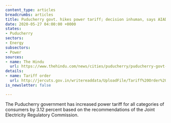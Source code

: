 ```yaml
---
content_type: articles
breadcrumbs: articles
title: Puducherry govt. hikes power tariff; decision inhuman, says AIADMK
date: 2020-05-27 04:00:00 +0000
states:
- Puducherry
sectors:
- Energy
subsectors:
- Power
sources:
- name: The Hindu
  url: https://www.thehindu.com/news/cities/puducherry/puducherry-govt-hikes-power-tariff-decision-inhuman-says-aiadmk/article31663041.ece
details:
- name: Tariff order
  url: http://jercuts.gov.in/writereaddata/UploadFile/Tariff%20Order%20PPCL%202020-21.pdf
is_newsletter: false

---
```

The Puducherry government has increased power tariff for all categories of consumers by 3.12 percent based on the recommendations of the Joint Electricity Regulatory Commission.
